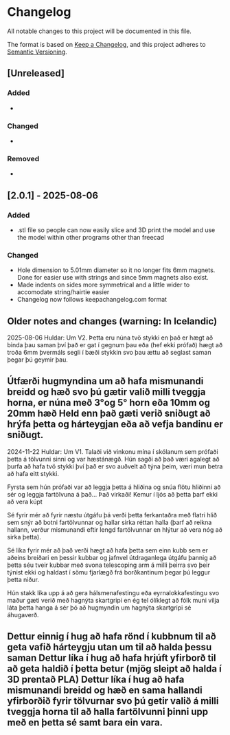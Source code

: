 # Changelog
All notable changes to this project will be documented in this file.

The format is based on [Keep a Changelog](https://keepachangelog.com/en/1.1.0/),
and this project adheres to [Semantic Versioning](https://semver.org/spec/v2.0.0.html).

## [Unreleased]

### Added

-

### Changed

- 

### Removed

- 

## [2.0.1] - 2025-08-06

### Added

- .stl file so people can now easily slice and 3D print the model and use the model within other programs other than freecad

### Changed

- Hole dimension to 5.01mm diameter so it no longer fits 6mm magnets. Done for easier use with strings and since 5mm magnets also exist.
- Made indents on sides more symmetrical and a little wider to accomodate string/hairtie easier
- Changelog now follows keepachangelog.com format


## Older notes and changes (warning: In Icelandic)
2025-08-06 Huldar: Um V2.
Þetta eru núna tvö stykki en það er hægt að binda þau saman því það er gat í gegnum þau eða (hef ekki prófað) hægt að
troða 6mm þvermáls segli í bæði stykkin svo þau ættu að seglast saman þegar þú geymir þau.

Útfærði hugmyndina um að hafa mismunandi breidd og hæð svo þú gætir valið milli tveggja horna, er núna með 3°og 5° horn eða 10mm og 20mm hæð
Held enn það gæti verið sniðugt að hrýfa þetta og hárteygjan eða að vefja bandinu er sniðugt.
------------------------------------------------------------------------------------------------------------------------------
2024-11-22 Huldar: Um V1.
Talaði við vinkonu mína í skólanum sem prófaði þetta á tölvunni sinni og var hæstánægð.
Hún sagði að það væri agalegt að þurfa að hafa tvö stykki því það er svo auðvelt að týna þeim, væri mun betra að hafa eitt stykki.

Fyrsta sem hún prófaði var að leggja þetta á hliðina og snúa flötu hliðinni að sér og leggja fartölvuna á það... Það virkaði!
Kemur í ljós að þetta þarf ekki að vera kúpt

Sé fyrir mér að fyrir næstu útgáfu þá verði þetta ferkantaðra með flatri hlið sem snýr að botni fartölvunnar og hallar sirka réttan halla
(þarf að reikna hallann, verður mismunandi eftir lengd fartölvunnar en hlýtur að vera nóg að sirka þetta).

Sé líka fyrir mér að það verði hægt að hafa þetta sem einn kubb sem er aðeins breiðari en þessir kubbar og jafnvel útdraganlega útgáfu
þannig að þetta séu tveir kubbar með svona telescoping arm á milli þeirra svo þeir týnist ekki og haldast í sömu fjarlægð
frá borðkantinum þegar þú leggur þetta niður.

Hún stakk líka upp á að gera hálsmenafestingu eða eyrnalokkafestingu svo maður gæti verið með hagnýta skartgripi en ég
tel ólíklegt að fólk muni vilja láta þetta hanga á sér þó að hugmyndin um hagnýta skartgripi sé áhugaverð.

Dettur einnig í hug að hafa rönd í kubbnum til að geta vafið hárteygju utan um til að halda þessu saman
Dettur líka í hug að hafa hrjúft yfirborð til að geta haldið í þetta betur (mjög sleipt að halda í 3D prentað PLA)
Dettur líka í hug að hafa mismunandi breidd og hæð en sama hallandi yfirborðið fyrir tölvurnar svo þú getir valið á milli tveggja horna
til að halla fartölvunni þinni upp með en þetta sé samt bara ein vara.
------------------------------------------------------------------------------------------------------------------------------



